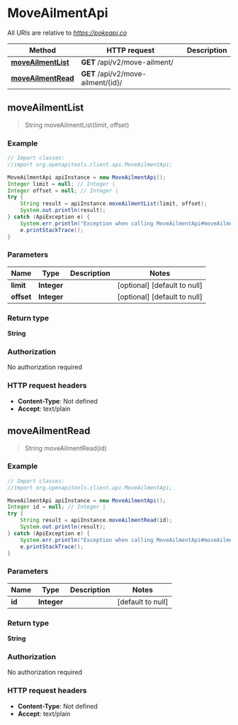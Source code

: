 # MoveAilmentApi

All URIs are relative to *https://pokeapi.co*

Method | HTTP request | Description
------------- | ------------- | -------------
[**moveAilmentList**](MoveAilmentApi.md#moveAilmentList) | **GET** /api/v2/move-ailment/ | 
[**moveAilmentRead**](MoveAilmentApi.md#moveAilmentRead) | **GET** /api/v2/move-ailment/{id}/ | 



## moveAilmentList

> String moveAilmentList(limit, offset)



### Example

```java
// Import classes:
//import org.openapitools.client.api.MoveAilmentApi;

MoveAilmentApi apiInstance = new MoveAilmentApi();
Integer limit = null; // Integer | 
Integer offset = null; // Integer | 
try {
    String result = apiInstance.moveAilmentList(limit, offset);
    System.out.println(result);
} catch (ApiException e) {
    System.err.println("Exception when calling MoveAilmentApi#moveAilmentList");
    e.printStackTrace();
}
```

### Parameters


Name | Type | Description  | Notes
------------- | ------------- | ------------- | -------------
 **limit** | **Integer**|  | [optional] [default to null]
 **offset** | **Integer**|  | [optional] [default to null]

### Return type

**String**

### Authorization

No authorization required

### HTTP request headers

- **Content-Type**: Not defined
- **Accept**: text/plain


## moveAilmentRead

> String moveAilmentRead(id)



### Example

```java
// Import classes:
//import org.openapitools.client.api.MoveAilmentApi;

MoveAilmentApi apiInstance = new MoveAilmentApi();
Integer id = null; // Integer | 
try {
    String result = apiInstance.moveAilmentRead(id);
    System.out.println(result);
} catch (ApiException e) {
    System.err.println("Exception when calling MoveAilmentApi#moveAilmentRead");
    e.printStackTrace();
}
```

### Parameters


Name | Type | Description  | Notes
------------- | ------------- | ------------- | -------------
 **id** | **Integer**|  | [default to null]

### Return type

**String**

### Authorization

No authorization required

### HTTP request headers

- **Content-Type**: Not defined
- **Accept**: text/plain

